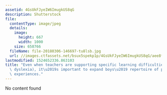 ```yaml
---
assetid: 4GsUkFJyeIW6ImugkUS8qG
description: Shutterstock
file:
  contentType: image/jpeg
  details:
    image:
      height: 667
      width: 1000
    size: 658766
  fileName: file-20180306-146697-tu8lsb.jpg
  url: //images.ctfassets.net/bsux5spekp1p/4GsUkFJyeIW6ImugkUS8qG/aee8f8a47c1b24d19e8810f561bb95a6/file-20180306-146697-tu8lsb.jpg
lastmodified: 1524652336.863103
title: "Even when teachers are supporting specific learning difficulties (such as\
  \ dyslexia), it\u2019s important to expand boys\u2019 repertoire of positive reading\
  \ experiences."
---
```

No content found
